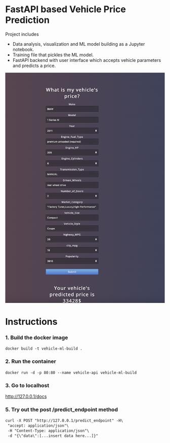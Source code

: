 # FastAPI based Vehicle Price Prediction

Project includes

- Data analysis, visualization and ML model building as a Jupyter notebook.
- Training file that pickles the ML model.
- FastAPI backend with user interface which accepts vehicle parameters and predicts a price.

![Screenshot](img/ss.png)

# Instructions


### 1. Build the docker image

```
docker build -t vehicle-ml-build .
```

### 2. Run the container

```
docker run -d -p 80:80 --name vehicle-api vehicle-ml-build 
```

### 3. Go to localhost
http://127.0.0.1/docs


### 5. Try out the post /predict_endpoint method
```
curl -X POST "http://127.0.0.1/predict_endpoint" -H\
 "accept: application/json"\
 -H "Content-Type: application/json"\
 -d "{\"data\":[...insert data here...]}"
```
